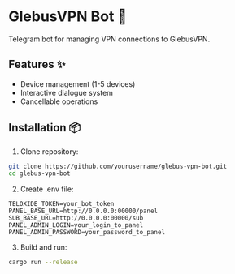# GlebusVPN Bot 🤖

Telegram bot for managing VPN connections to GlebusVPN.

## Features ✨
- Device management (1-5 devices)
- Interactive dialogue system
- Cancellable operations

## Installation 📦

1. Clone repository:
```bash
git clone https://github.com/yourusername/glebus-vpn-bot.git
cd glebus-vpn-bot
```

2. Create .env file:
```
TELOXIDE_TOKEN=your_bot_token
PANEL_BASE_URL=http://0.0.0.0:00000/panel
SUB_BASE_URL=http://0.0.0.0:00000/sub
PANEL_ADMIN_LOGIN=your_login_to_panel
PANEL_ADMIN_PASSWORD=your_password_to_panel
```

3. Build and run:
```bash
cargo run --release
```
